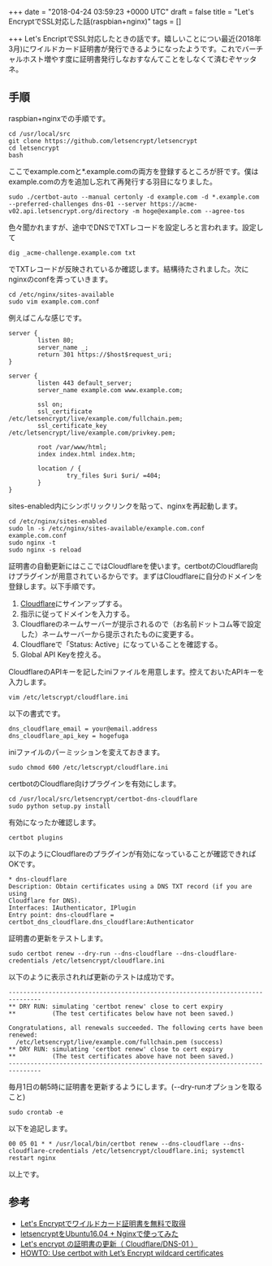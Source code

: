 
+++
date = "2018-04-24 03:59:23 +0000 UTC"
draft = false
title = "Let's EncryptでSSL対応した話(raspbian+nginx)"
tags = []

+++
Let's EncriptでSSL対応したときの話です。嬉しいことについ最近(2018年3月)にワイルドカード証明書が発行できるようになったようです。これでバーチャルホスト増やす度に証明書発行しなおすなんてことをしなくて済むぞヤッタネ。

<!--more-->

## 手順

raspbian+nginxでの手順です。

```
cd /usr/local/src
git clone https://github.com/letsencrypt/letsencrypt
cd letsencrypt
bash
```


ここでexample.comと*.example.comの両方を登録するところが肝です。僕はexample.comの方を追加し忘れて再発行する羽目になりました。

```
sudo ./certbot-auto --manual certonly -d example.com -d *.example.com --preferred-challenges dns-01 --server https://acme-v02.api.letsencrypt.org/directory -m hoge@example.com --agree-tos
```


色々聞かれますが、途中でDNSでTXTレコードを設定しろと言われます。設定して

```
dig _acme-challenge.example.com txt
```


でTXTレコードが反映されているか確認します。結構待たされました。次にnginxのconfを弄っていきます。

```
cd /etc/nginx/sites-available
sudo vim example.com.conf
```


例えばこんな感じです。

```
server {
        listen 80;
        server_name _;
        return 301 https://$host$request_uri;
}

server {
        listen 443 default_server;
        server_name example.com www.example.com;

        ssl on;
        ssl_certificate /etc/letsencrypt/live/example.com/fullchain.pem;
        ssl_certificate_key /etc/letsencrypt/live/example.com/privkey.pem;

        root /var/www/html;
        index index.html index.htm;

        location / {
                try_files $uri $uri/ =404;
        }
}
```


sites-enabled内にシンボリックリンクを貼って、nginxを再起動します。

```
cd /etc/nginx/sites-enabled
sudo ln -s /etc/nginx/sites-available/example.com.conf example.com.conf
sudo nginx -t
sudo nginx -s reload
```


証明書の自動更新にはここではCloudflareを使います。certbotのCloudflare向けプラグインが用意されているからです。まずはCloudflareに自分のドメインを登録します。以下手順です。


1. [Cloudflare](shttps://www.cloudflare.com/ja-jp/)にサインアップする。
2. 指示に従ってドメインを入力する。
3. Cloudflareのネームサーバーが提示されるので（お名前ドットコム等で設定した）ネームサーバーから提示されたものに変更する。
4. Cloudflareで「Status: Active」になっていることを確認する。
5. Global API Keyを控える。



CloudflareのAPIキーを記したiniファイルを用意します。控えておいたAPIキーを入力します。

```
vim /etc/letscrypt/cloudflare.ini
```


以下の書式です。

```
dns_cloudflare_email = your@email.address
dns_cloudflare_api_key = hogefuga
```


iniファイルのパーミッションを変えておきます。

```
sudo chmod 600 /etc/letscrypt/cloudflare.ini 
```


certbotのCloudflare向けプラグインを有効にします。

```
cd /usr/local/src/letsencrypt/certbot-dns-cloudflare
sudo python setup.py install
```


有効になったか確認します。

```
certbot plugins
```


以下のようにCloudflareのプラグインが有効になっていることが確認できればOKです。

```
* dns-cloudflare
Description: Obtain certificates using a DNS TXT record (if you are using
Cloudflare for DNS).
Interfaces: IAuthenticator, IPlugin
Entry point: dns-cloudflare =
certbot_dns_cloudflare.dns_cloudflare:Authenticator
```


証明書の更新をテストします。

```
sudo certbot renew --dry-run --dns-cloudflare --dns-cloudflare-credentials /etc/letsencrypt/cloudflare.ini
```


以下のように表示されれば更新のテストは成功です。

```
-------------------------------------------------------------------------------
** DRY RUN: simulating 'certbot renew' close to cert expiry
**          (The test certificates below have not been saved.)

Congratulations, all renewals succeeded. The following certs have been renewed:
  /etc/letsencrypt/live/example.com/fullchain.pem (success)
** DRY RUN: simulating 'certbot renew' close to cert expiry
**          (The test certificates above have not been saved.)
-------------------------------------------------------------------------------
```


毎月1日の朝5時に証明書を更新するようにします。(--dry-runオプションを取ること)

```
sudo crontab -e
```


以下を追記します。

```
00 05 01 * * /usr/local/bin/certbot renew --dns-cloudflare --dns-cloudflare-credentials /etc/letsencrypt/cloudflare.ini; systemctl restart nginx
```


以上です。

## 参考

- [Let's Encryptでワイルドカード証明書を無料で取得](http://developersnote.jp/knowhow/lets-encrypt.html)
- [letsencryptをUbuntu16.04 + Nginxで使ってみた](https://qiita.com/k-yamada-github/items/7314003de7bdcbb2d39b)
- [Let's encrypt の証明書の更新（ Cloudflare/DNS-01 ）](https://a244.hateblo.jp/entry/2017/09/10/171217)
- [HOWTO: Use certbot with Let’s Encrypt wildcard certificates](https://www.eigenmagic.com/2018/03/14/howto-use-certbot-with-lets-encrypt-wildcard-certificates/)
